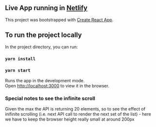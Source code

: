 ## Live App running in [Netlify](https://infinite-scroll-react.netlify.com/)

This project was bootstrapped with [Create React App](https://github.com/facebook/create-react-app).

## To run the project locally

In the project directory, you can run:

### `yarn install`

### `yarn start`

Runs the app in the development mode.<br />
Open [http://localhost:3000](http://localhost:3000) to view it in the browser.

### Special notes to see the infinite scroll

Given the max the API is returning 20 elements, so to see the effect of inifinite scrolling (i.e. next API call to render the next set of the list) - here we have to keep the browser height really small at around 200px
